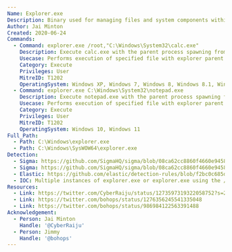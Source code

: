 ```yaml
---
Name: Explorer.exe
Description: Binary used for managing files and system components within Windows
Author: Jai Minton
Created: 2020-06-24
Commands:
  - Command: explorer.exe /root,"C:\Windows\System32\calc.exe"
    Description: Execute calc.exe with the parent process spawning from a new instance of explorer.exe
    Usecase: Performs execution of specified file with explorer parent process breaking the process tree, can be used for defense evasion.
    Category: Execute
    Privileges: User
    MitreID: T1202
    OperatingSystem: Windows XP, Windows 7, Windows 8, Windows 8.1, Windows 10, Windows 11
  - Command: explorer.exe C:\Windows\System32\notepad.exe
    Description: Execute notepad.exe with the parent process spawning from a new instance of explorer.exe
    Usecase: Performs execution of specified file with explorer parent process breaking the process tree, can be used for defense evasion.
    Category: Execute
    Privileges: User
    MitreID: T1202
    OperatingSystem: Windows 10, Windows 11
Full_Path:
  - Path: C:\Windows\explorer.exe
  - Path: C:\Windows\SysWOW64\explorer.exe
Detection:
  - Sigma: https://github.com/SigmaHQ/sigma/blob/08ca62cc8860f4660e945805d0dd615ce75258c1/rules/windows/process_creation/win_susp_explorer_break_proctree.yml
  - Sigma: https://github.com/SigmaHQ/sigma/blob/08ca62cc8860f4660e945805d0dd615ce75258c1/rules/windows/process_creation/win_susp_explorer.yml
  - Elastic: https://github.com/elastic/detection-rules/blob/f2bc0c685d83db7db395fc3dc4b9729759cd4329/rules/windows/initial_access_via_explorer_suspicious_child_parent_args.toml
  - IOC: Multiple instances of explorer.exe or explorer.exe using the /root command line is suspicious.
Resources:
  - Link: https://twitter.com/CyberRaiju/status/1273597319322058752?s=20
  - Link: https://twitter.com/bohops/status/1276356245541335048
  - Link: https://twitter.com/bohops/status/986984122563391488
Acknowledgement:
  - Person: Jai Minton
    Handle: '@CyberRaiju'
  - Person: Jimmy
    Handle: '@bohops'
---
```

